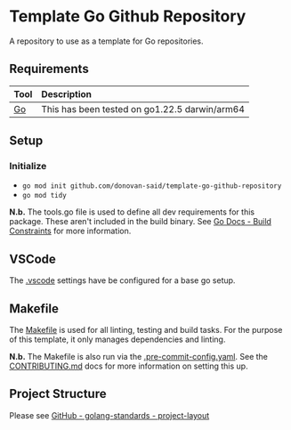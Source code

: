 # Template Go Github Repository

A repository to use as a template for Go repositories.

## Requirements

| Tool                     | Description                                   |
| :----------------------- | :-------------------------------------------- |
| [Go](https://go.dev/dl/) | This has been tested on go1.22.5 darwin/arm64 |

## Setup

### Initialize

* `go mod init github.com/donovan-said/template-go-github-repository`
* `go mod tidy`

**N.b.** The tools.go file is used to define all dev requirements for this package.
These aren't included in the build binary. See
[Go Docs - Build Constraints](https://pkg.go.dev/go/build#hdr-Build_Constraints)
for more information.

## VSCode

The [.vscode](.vscode/) settings have be configured for a base go setup.

## Makefile

The [Makefile](./Makefile) is used for all linting, testing and build tasks.
For the purpose of this template, it only manages dependencies and linting.

**N.b.** The Makefile is also run via the [.pre-commit-config.yaml](./.pre-commit-config.yaml).
See the [CONTRIBUTING.md](./CONTRIBUTING.md) docs for more information on
setting this up.

## Project Structure

Please see [GitHub - golang-standards - project-layout](https://github.com/golang-standards/project-layout/tree/master)
